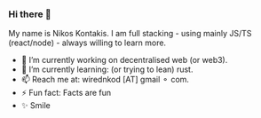 ### Hi there 👋

My name is Nikos Kontakis. I am full stacking - using mainly JS/TS (react/node) - always willing to learn more.

- 🔭 I’m currently working on decentralised web (or web3).
- 🌱 I’m currently learning: (or trying to lean) rust.
- 📫 Reach me at: wirednkod [AT] gmail ⚬ com.
- ⚡ Fun fact: Facts are fun
- ✨ Smile

<!--
**wirednkod/wirednkod** is a ✨ _special_ ✨ repository because its `README.md` (this file) appears on your GitHub profile.

Here are some ideas to get you started:

- 🔭 I’m currently working ...
- 🌱 I’m currently learning ...
- 👯 I’m looking to collaborate on ...
- 🤔 I’m looking for help with ...
- 💬 Ask me about ...
- 📫 How to reach me: ...
- 😄 Pronouns: ...
- ⚡ Fun fact: ...

<p>
  <a href="#"><img src="https://img.shields.io/badge/Javascript-Biased-_.svg?logo=javascript"></a>
  <a href="#"><img src="https://img.shields.io/badge/Typescript-Enthusiast-_.svg?logo=typescript"></a>
  <a href="#"><img src="https://img.shields.io/badge/React-Advocate-_.svg?logo=react"></a>
</p>
<p>
  <a href="https://twitter.com/wirednkod"><img alt="Twitter" src="https://img.shields.io/twitter/url?style=social"></a>
  <a href="https://www.linkedin.com/in/nikolaoskontakis/"><img src="https://img.shields.io/badge/LinkedIn--_.svg?style=social&logo=linkedin" alt="LinkedIn"></a>
</p>
-->
